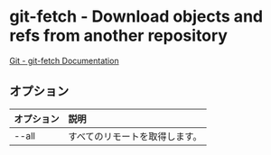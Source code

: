 # git-fetch - Download objects and refs from another repository

[Git - git-fetch Documentation](https://git-scm.com/docs/git-fetch)

## オプション

|オプション|説明|
|:--|:--|
|--all|すべてのリモートを取得します。|
